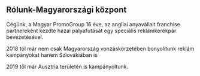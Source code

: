 ## Rólunk-Magyarországi központ

Cégünk, a Magyar PromoGroup 16 éve, az angliai anyavállalt franchise partnereként kezdte hazai pályafutását egy speciális reklámkerékpár bevezetésével.

2018 tól már nem csak Magyarország vonzáskörzetében bonyolítunk reklám kampányokat hanem Szlovákiában is
  
2019 től már Ausztria területén is kampányoltunk.  
